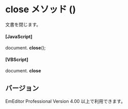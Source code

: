 # close メソッド ()

文書を閉じます。

#### \[JavaScript\]

document. **close**();

#### \[VBScript\]

document. **close**

## バージョン

EmEditor Professional Version 4.00 以上で利用できます。
